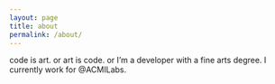 ```yaml
---
layout: page
title: about
permalink: /about/
---
```


code is art. or art is code. or I’m a developer with a fine arts degree. I currently work for @ACMILabs.
